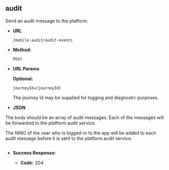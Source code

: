 audit
----
Send an audit message to the platform.
  
* **URL**

  `/mobile-audit/audit-events`

* **Method:**
  
  `POST`

*  **URL Params**

   **Optional:**
 
   `journeyId=[journeyId]`
   
   The journey Id may be supplied for logging and diagnostic purposes.
     
*  **JSON**

The body should be an array of audit messages. Each of the messages will be forwarded to the platform audit service. 

The NINO of the user who is logged-in to the app will be added to each audit message before it is sent to the platform audit service.

```json

```

* **Success Response:**

  * **Code:** 204 


